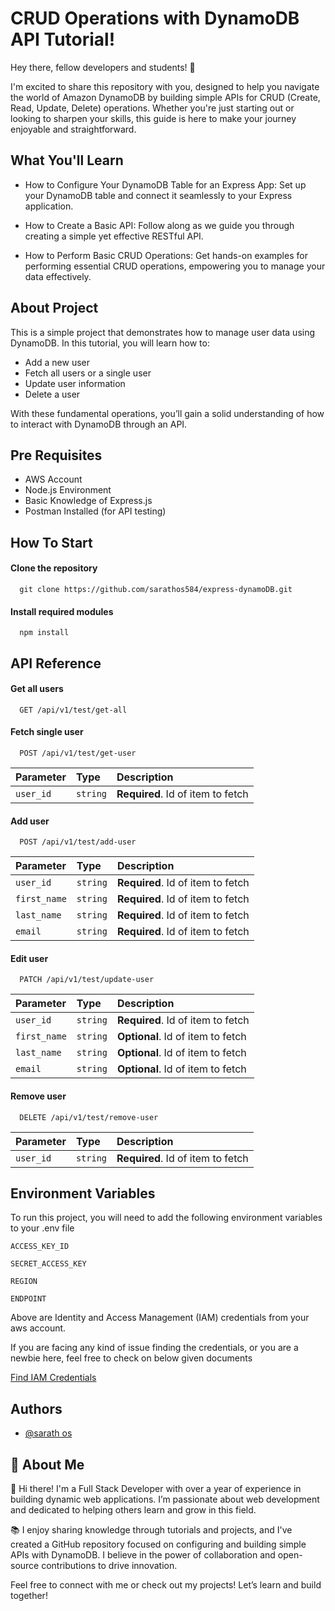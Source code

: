 
# CRUD Operations with DynamoDB API Tutorial!

Hey there, fellow developers and students! 🎉

I'm excited to share this repository with you, designed to help you navigate the world of Amazon DynamoDB by building simple APIs for CRUD (Create, Read, Update, Delete) operations. Whether you're just starting out or looking to sharpen your skills, this guide is here to make your journey enjoyable and straightforward.


## What You'll Learn

* How to Configure Your DynamoDB Table for an Express App: Set up your DynamoDB table and connect it seamlessly to your Express application.

* How to Create a Basic API: Follow along as we guide you through creating a simple yet effective RESTful API.

* How to Perform Basic CRUD Operations: Get hands-on examples for performing essential CRUD operations, empowering you to manage your data effectively.
## About Project

This is a simple project that demonstrates how to manage user data using DynamoDB. In this tutorial, you will learn how to:

* Add a new user
* Fetch all users or a single user
* Update user information
* Delete a user

With these fundamental operations, you’ll gain a solid understanding of how to interact with DynamoDB through an API.
## Pre Requisites

* AWS Account
* Node.js Environment
* Basic Knowledge of Express.js
* Postman Installed (for API testing)
## How To Start

#### Clone the repository

```http
  git clone https://github.com/sarathos584/express-dynamoDB.git
```


#### Install required modules

```http
  npm install
```
## API Reference

#### Get all users

```http
  GET /api/v1/test/get-all
```


#### Fetch single user

```http
  POST /api/v1/test/get-user
```

| Parameter | Type     | Description                       |
| :-------- | :------- | :-------------------------------- |
| `user_id`      | `string` | **Required**. Id of item to fetch |


#### Add user

```http
  POST /api/v1/test/add-user
```

| Parameter | Type     | Description                       |
| :-------- | :------- | :-------------------------------- |
| `user_id`      | `string` | **Required**. Id of item to fetch |
| `first_name`      | `string` | **Required**. Id of item to fetch |
| `last_name`      | `string` | **Required**. Id of item to fetch |
| `email`      | `string` | **Required**. Id of item to fetch |


#### Edit user

```http
  PATCH /api/v1/test/update-user
```

| Parameter | Type     | Description                       |
| :-------- | :------- | :-------------------------------- |
| `user_id`      | `string` | **Required**. Id of item to fetch |
| `first_name`      | `string` | **Optional**. Id of item to fetch |
| `last_name`      | `string` | **Optional**. Id of item to fetch |
| `email`      | `string` | **Optional**. Id of item to fetch |


#### Remove user

```http
  DELETE /api/v1/test/remove-user
```

| Parameter | Type     | Description                       |
| :-------- | :------- | :-------------------------------- |
| `user_id`      | `string` | **Required**. Id of item to fetch |





## Environment Variables

To run this project, you will need to add the following environment variables to your .env file

`ACCESS_KEY_ID`

`SECRET_ACCESS_KEY`

`REGION`

`ENDPOINT`

Above are Identity and Access Management (IAM) credentials from your aws account. 

If you are facing any kind of issue finding the credentials, or you are a newbie here, feel free to check on below given documents

[Find IAM Credentials](https://docs.google.com/document/d/1qnZ5VCyao46fUSBvymPuW9IWzCD4BE8R8OzlQTMV2m4/edit?usp=sharing)





## Authors

- [@sarath os ](https://github.com/sarathos584)



## 🚀 About Me

👋 Hi there! I'm a Full Stack Developer with over a year of experience in building dynamic web applications. I’m passionate about web development and dedicated to helping others learn and grow in this field.

📚 I enjoy sharing knowledge through tutorials and projects, and I've created a GitHub repository focused on configuring and building simple APIs with DynamoDB. I believe in the power of collaboration and open-source contributions to drive innovation.


Feel free to connect with me or check out my projects! Let’s learn and build together!

